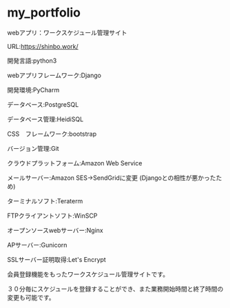 # my_portfolio

webアプリ：ワークスケジュール管理サイト 

URL:https://shinbo.work/


開発言語:python3

webアプリフレームワーク:Django

開発環境:PyCharm

データベース:PostgreSQL

データベース管理:HeidiSQL

CSS　フレームワーク:bootstrap

バージョン管理:Git

クラウドプラットフォーム:Amazon Web Service

メールサーバー:Amazon SES→SendGridに変更 (Djangoとの相性が悪かったため)

ターミナルソフト:Teraterm

FTPクライアントソフト:WinSCP

オープンソースwebサーバー:Nginx

APサーバー:Gunicorn

SSLサーバー証明取得:Let's Encrypt



会員登録機能をもったワークスケジュール管理サイトです。

３０分毎にスケジュールを登録することができ、また業務開始時間と終了時間の変更も可能です。

